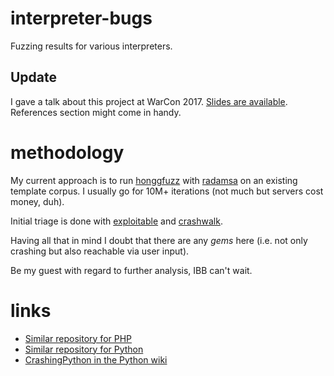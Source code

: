 # interpreter-bugs

Fuzzing results for various interpreters.

## Update

I gave a talk about this project at WarCon 2017. [Slides are available](https://dyjak.me/speaking/). References section might come in handy.

# methodology

My current approach is to run [honggfuzz](https://github.com/google/honggfuzz) with [radamsa](https://github.com/aoh/radamsa) on an existing template corpus. I usually go for 10M+ iterations (not much but servers cost money, duh).

Initial triage is done with [exploitable](https://github.com/jfoote/exploitable) and [crashwalk](https://github.com/bnagy/crashwalk).

Having all that in mind I doubt that there are any _gems_ here (i.e. not only crashing but also reachable via user input).

Be my guest with regard to further analysis, IBB can't wait.

# links

* [Similar repository for PHP](https://github.com/hannob/php-crashers)
* [Similar repository for Python](http://svn.python.org/view/python/trunk/Lib/test/crashers/)
* [CrashingPython in the Python wiki](https://wiki.python.org/moin/CrashingPython)

